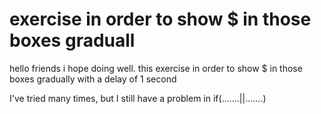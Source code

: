 
# exercise in order to show $ in those boxes graduall

hello friends i hope doing well.
this exercise in order to show $ in those boxes gradually with a delay of 1 second


I've tried many times, but I still have a problem in if(.......||.......)

        